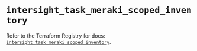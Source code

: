 # `intersight_task_meraki_scoped_inventory`

Refer to the Terraform Registry for docs: [`intersight_task_meraki_scoped_inventory`](https://registry.terraform.io/providers/ciscodevnet/intersight/1.0.71/docs/resources/task_meraki_scoped_inventory).
